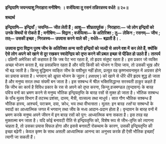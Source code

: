 **इन्द्रियाणि जयन्त्याशु निराहारा मनीषिण: ।** **वर्जयित्वा तु रसनं तन्निरन्नस्य वर्धते ॥ २०॥** 

**शब्दार्थ** 

**इन्द्रियाणि—** **इन्द्रियाँ** **; जयन्ति—** **जीत लेती हैं** **; आशु—** **शीघ्रतापूर्वक** **; निराहारा:—** **जो लोग इन्द्रियों को उनके विषयों से रोकते** **हैं** **; मनीषिण:—** **विद्वान** **; वर्जयित्वा—** **के अतिरिक्त** **; तु—** **लेकिन** **; रसनम्—** **जीभ** **; तत्—** **उसकी इच्छा** **; निरन्नस्य—** **उपवास करने** **वाले की** **; वर्धते—** **बढ़ाती है।** **.** 

**उपवास द्वारा विद्वान पुरुष जीभ के अतिरिक्त अन्य सारी इन्द्रियों को जल्दी से अपने वश में** **कर लेते हैं, क्योंकि ऐसे लोग अपने को खाने से दूर रखकर स्वादेन्द्रिय को तृप्त करने की प्रबल** **इच्छा से पीडि़त हो उठते हैं।** **तात्पर्य :** दक्षिणी अमेरिका की कहावत है कि जब पेट भरा रहता है, तो हृदय संतुष्ट रहता है। इस प्रकार जो व्यक्ति अच्छा भोजन करता है, वह प्रसन्नचित्त रहता है और यदि किसी को भोजन न दिया जाय, तो उसकी भूख और भी बढ़ जाती है। किन्तु बुद्धिमान व्यकि्त जीभ के वशीभूत नहीं होता, प्रत्युत वह कृष्णभावनामृत में अग्रसर होने का प्रयास करता है। भगवान् को अॢपत भोजन के जूठन ( *प्रसादम्* ) को खाने से धीरे धीरे हृदय शुद्ध हो जाता है और मनुष्य सरल तथा संयमी बन जाता है। इस सश्बन्ध में श्रील भक्तिसिद्धान्त सरस्वती ठाकुर कहते हैं कि जीभ का कार्य है विविध प्रकार के रस से अपने को तृप्त करना, किन्तु व्रजमण्डल (वृन्दावन) के बारह पवित्र वनों का भ्रमण करने से मनुष्य भौतिक इन्द्रियतृप्ति के बारह रसों से मुक्त हो जाता है। भौतिक सश्बन्ध के पाँच मुलय विभाग हैं तटस्थ प्रशंसा, दास्य, मैत्री, वात्सल्य तथा माधुर्य। सात गौण भौतिक सश्बन्ध हैं भौतिक हास्य, आश्चर्य, पराक्रम, दया, क्रोध, भय तथा वीभत्सता। मूलत: इन बारह *रसों* या सश्बन्धों के स्वादों का आध्यात्मिक जगत में भगवान् तथा जीव के मध्य आदान-प्रदान होता है। वृन्दावन के बारह वनों में भ्रमण करके मनुष्य अपने जीवन में इन बारह रसों को पुन: आध्यात्मिक बना सकता है। इस तरह वह मुक्तात्मा बन जाता है। यदि कोई बनावटी रीति से इन्द्रियतृप्ति को, विशेष रूप से जीभ-तृप्ति को त्यागना चाहता है, तो उसका प्रयास विफल होगा और इससे बनावटी रोकथाम के कारण, उसकी इन्द्रियतृप्ति की इच्छा बढ़ेगी। केवल कृष्ण के साथ असली आध्यात्मिक आनन्द का अनुभव करके ही ऐसी भौतिक इच्छाएँ त्यागी जा सकती हैं।  